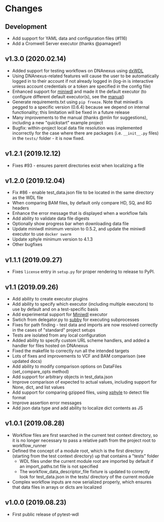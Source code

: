 # Changes

## Development

* Add support for YAML data and configuration files (#116)
* Add a Cromwell Server executor (thanks @pamagee!)

## v1.3.0 (2020.02.14)

* Added support for testing workflows on DNAnexus using [dxWDL](https://github.com/dnanexus/dxWDL)
* Using DNAnexus-related features will cause the user to be automatically logged in to their account if not already logged in (log-in is interactive unless account credentials or a token are specified in the config file)
* Enhanced support for [miniwdl]() and made it the default executor (to configure different default executor(s), see the [manual](https://pytest-wdl.readthedocs.io/en/stable/manual.html#configuration))
* Generate requirements.txt using `pip freeze`. Note that miniwdl is pegged to a specific version (0.6.4) because we depend on internal functionality; this limitation will be fixed in a future release
* Many improvements to the manual (thanks @mlin for suggestions), including a new "quickstart" example project
* Bugfix: within-project local data file resolution was implemented incorrectly for the case where there are packages (i.e. `__init__.py` files) in the `tests/` folder - it is now fixed.
    
## v1.2.1 (2019.12.12)

* Fixes #93 - ensures parent directories exist when localizing a file

## v1.2.0 (2019.12.04)

* Fix #86 - enable test_data.json file to be located in the same directory as the WDL file
* When comparing BAM files, by default only compare HD, SQ, and RG headers
* Enhance the error message that is displayed when a workflow fails
* Add ability to validate data file digests
* Optionally show progress bar when downloading data file
* Update miniwdl minimum version to 0.5.2, and update the miniwdl executor to use `docker swarm`
* Update xphyle minimum version to 4.1.3
* Other bugfixes

## v1.1.1 (2019.09.27)

* Fixes `license` entry in `setup.py` for proper rendering to release to PyPI.

## v1.1 (2019.09.26)

* Add ability to create executor plugins
* Add ability to specify which executor (including multiple executors) to use by default and on a test-specific basis
* Add experimental support for [Miniwdl](https://github.com/chanzuckerberg/miniwdl) executor
* Swtich from delegator.py to [subby](https://github.com/jdidion/subby) for executing subprocesses
* Fixes for path finding - test data and imports are now resolved correctly in the cases of "standard" project setups
* Tests are isolated from any local configuration
* Added ability to specify custom URL scheme handlers, and added a handler for files hosted on DNAnexus
* Fixed the makefile to correctly run all the intended targets
* Lots of fixes and improvements to VCF and BAM comparison (see updated docs)
* Add ability to modify comparison options on DataFiles (set_compare_opts method)
* Add support for arbitrary objects in test_data.json
* Improve comparison of expected to actual values, including support for None, dict, and list values
* Add support for comparing gzipped files, using [xphyle](https://github.com/jdidion/xphyle) to detect file format
* Improve assertion error messages
* Add json data type and add ability to localize dict contents as JS

## v1.0.1 (2019.08.28)

* Workflow files are first searched in the current test context directory, so it is no longer necessary to pass a relative path from the project root to workflow_runner
* Defined the concept of a module root, which is the first directory (starting from the test context directory) up that contains a "tests" folder
    * WDL files under the current module root are imported by default if an import_paths.txt file is not specified
    * The workflow_data_descriptor_file fixture is updated to correctly look for test_data.json in the tests/ directory of the current module
* Complex workflow inputs are now serialized properly, which ensures that data files in arrays or dicts are localized

## v1.0.0 (2019.08.23)

* First public release of pytest-wdl
